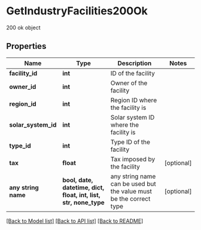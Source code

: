 # GetIndustryFacilities200Ok

200 ok object

## Properties
Name | Type | Description | Notes
------------ | ------------- | ------------- | -------------
**facility_id** | **int** | ID of the facility | 
**owner_id** | **int** | Owner of the facility | 
**region_id** | **int** | Region ID where the facility is | 
**solar_system_id** | **int** | Solar system ID where the facility is | 
**type_id** | **int** | Type ID of the facility | 
**tax** | **float** | Tax imposed by the facility | [optional] 
**any string name** | **bool, date, datetime, dict, float, int, list, str, none_type** | any string name can be used but the value must be the correct type | [optional]

[[Back to Model list]](../README.md#documentation-for-models) [[Back to API list]](../README.md#documentation-for-api-endpoints) [[Back to README]](../README.md)


